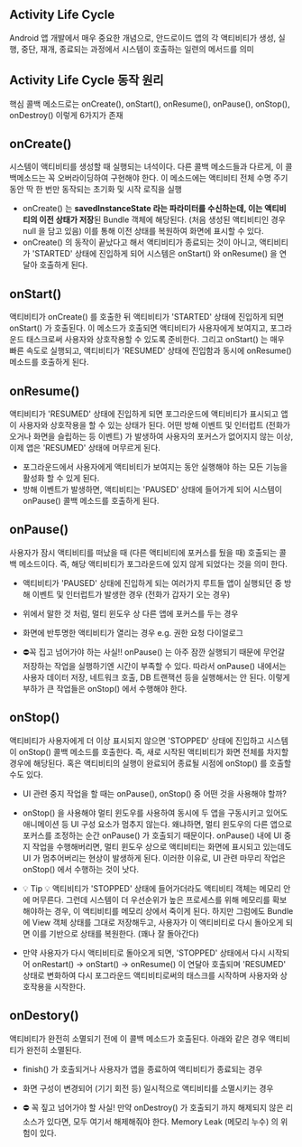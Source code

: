 ## Activity Life Cycle
 Android 앱 개발에서 매우 중요한 개념으로, 안드로이드 앱의 각 액티비티가 생성, 실행, 중단, 재개, 종료되는 과정에서 시스템이 호출하는 일련의 메서드를 의미

## Activity Life Cycle 동작 원리
 핵심 콜백 메소드로는 onCreate(), onStart(), onResume(), onPause(), onStop(), onDestroy() 이렇게 6가지가 존재

## onCreate()
시스템이 액티비티를 생성할 때 실행되는 녀석이다. 다른 콜백 메소드들과 다르게, 이 콜백메소드는 꼭 오버라이딩하여 구현해야 한다. 이 메소드에는 액티비티 전체 수명 주기 동안 딱 한 번만 동작되는 초기화 및 시작 로직을 실행
+ onCreate() 는 **savedInstanceState 라는 파라미터를 수신하는데, 이는 액티비티의 이전 상태가 저장**된 Bundle 객체에 해당된다. (처음 생성된 액티비티인 경우 null 을 담고 있음) 이를 통해 이전 상태를 복원하여 화면에 표시할 수 있다.
+ onCreate() 의 동작이 끝났다고 해서 액티비티가 종료되는 것이 아니고, 액티비티가 'STARTED' 상태에 진입하게 되어 시스템은 onStart() 와 onResume() 을 연달아 호출하게 된다.

## onStart()
액티비티가 onCreate() 를 호출한 뒤 액티비티가 'STARTED' 상태에 진입하게 되면 onStart() 가 호출된다. 이 메소드가 호출되면 액티비티가 사용자에게 보여지고, 포그라운드 태스크로써 사용자와 상호작용할 수 있도록 준비한다. 그리고 onStart() 는 매우 빠른 속도로 실행되고, 액티비티가 'RESUMED' 상태에 진입함과 동시에 onResume() 메소드를 호출하게 된다.

## onResume()
액티비티가 'RESUMED' 상태에 진입하게 되면 포그라운드에 액티비티가 표시되고 앱이 사용자와 상호작용을 할 수 있는 상태가 된다. 어떤 방해 이벤트 및 인터럽트 (전화가 오거나 화면을 슬립하는 등 이벤트) 가 발생하여 사용자의 포커스가 없어지지 않는 이상, 이제 앱은 'RESUMED' 상태에 머무르게 된다.
+ 포그라운드에서 사용자에게 액티비티가 보여지는 동안 실행해야 하는 모든 기능을 활성화 할 수 있게 된다.
+ 방해 이벤트가 발생하면, 액티비티는 'PAUSED' 상태에 들어가게 되어 시스템이 onPause() 콜백 메소드를 호출하게 된다.

## onPause()
사용자가 잠시 액티비티를 떠났을 때 (다른 액티비티에 포커스를 뒀을 때) 호출되는 콜백 메소드이다. 즉, 해당 액티비티가 포그라운드에 있지 않게 되었다는 것을 의미 한다. 
+ 액티비티가 'PAUSED' 상태에 진입하게 되는 여러가지 루트들
앱이 실행되던 중 방해 이벤트 및 인터럽트가 발생한 경우 (전화가 갑자기 오는 경우)
+ 위에서 말한 것 처럼, 멀티 윈도우 상 다른 앱에 포커스를 두는 경우
+ 화면에 반투명한 액티비티가 열리는 경우 e.g. 권한 요청 다이얼로그

+ ⛔️꼭 집고 넘어가야 하는 사실!! onPause() 는 아주 잠깐 실행되기 때문에 무언갈 저장하는 작업을 실행하기엔 시간이 부족할 수 있다. 따라서 onPause() 내에서는 사용자 데이터 저장, 네트워크 호출, DB 트랜잭션 등을 실행해서는 안 된다. 이렇게 부하가 큰 작업들은 onStop() 에서 수행해야 한다.

## onStop()
액티비티가 사용자에게 더 이상 표시되지 않으면 'STOPPED' 상태에 진입하고 시스템이 onStop() 콜백 메소드를 호출한다. 즉, 새로 시작된 액티비티가 화면 전체를 차지할 경우에 해당된다. 혹은 액티비티의 실행이 완료되어 종료될 시점에 onStop() 를 호출할 수도 있다.
+  UI 관련 중지 작업을 할 때는 onPause(), onStop() 중 어떤 것을 사용해야 할까?
+ onStop() 을 사용해야 멀티 윈도우를 사용하여 동시에 두 앱을 구동시키고 있어도 애니메이션 등 UI 구성 요소가 멈추지 않는다. 왜냐하면, 멀티 윈도우의 다른 앱으로 포커스를 조정하는 순간 onPause() 가 호출되기 때문이다. onPause() 내에 UI 중지 작업을 수행해버리면, 멀티 윈도우 상으로 액티비티는 화면에 표시되고 있는데도 UI 가 멈추어버리는 현상이 발생하게 된다. 이러한 이유로, UI 관련 마무리 작업은 onStop() 에서 수행하는 것이 낫다.

+ 💡 Tip 💡
액티비티가 'STOPPED' 상태에 들어가더라도 액티비티 객체는 메모리 안에 머무른다. 그런데 시스템이 더 우선순위가 높은 프로세스를 위해 메모리를 확보해야하는 경우, 이 액티비티를 메모리 상에서 죽이게 된다. 하지만 그럼에도 Bundle 에 View 객체 상태를 그대로 저장해두고, 사용자가 이 액티비티로 다시 돌아오게 되면 이를 기반으로 상태를 복원한다. (꽤나 잘 돌아간다)
+ 만약 사용자가 다시 액티비티로 돌아오게 되면, 'STOPPED' 상태에서 다시 시작되어 onRestart() → onStart() → onResume() 이 연달아 호출되며 'RESUMED' 상태로 변화하여 다시 포그라운드 액티비티로써의 태스크를 시작하며 사용자와 상호작용을 시작한다. 

## onDestory()
액티비티가 완전히 소멸되기 전에 이 콜백 메소드가 호출된다. 아래와 같은 경우 액티비티가 완전히 소멸된다.
+ finish() 가 호출되거나 사용자가 앱을 종료하여 액티비티가 종료되는 경우
+ 화면 구성이 변경되어 (기기 회전 등) 일시적으로 액티비티를 소멸시키는 경우

+ ⛔️ 꼭 짚고 넘어가야 할 사실!
만약 onDestroy() 가 호출되기 까지 해제되지 않은 리소스가 있다면, 모두 여기서 해제해줘야 한다. Memory Leak (메모리 누수) 의 위험이 있다.